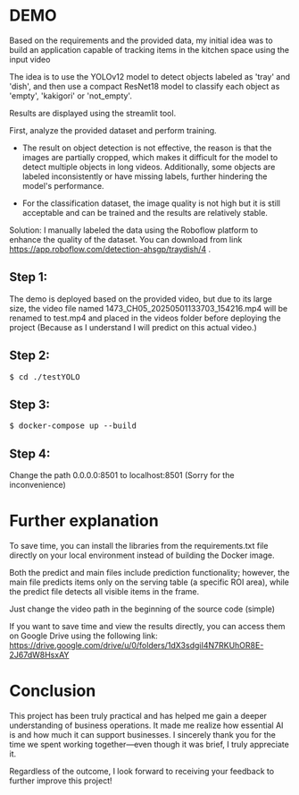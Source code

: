 # DEMO
Based on the requirements and the provided data, my initial idea was to build an application capable of tracking items in the kitchen space using the input video

The idea is to use the YOLOv12 model to detect objects labeled as 'tray' and 'dish', and then use a compact ResNet18 model to classify each object as 'empty', 'kakigori' or 'not_empty'.

Results are displayed using the streamlit tool.


First, analyze the provided dataset and perform training.

- The result on object detection is not effective, the reason is that the images are partially cropped, which makes it difficult for the model to detect multiple objects in long videos. Additionally, some objects are labeled inconsistently or have missing labels, further hindering the model's performance.

- For the classification dataset, the image quality is not high but it is still acceptable and can be trained and the results are relatively stable.

Solution: I manually labeled the data using the Roboflow platform to enhance the quality of the dataset. You can download from link https://app.roboflow.com/detection-ahsgp/traydish/4 .


## Step 1: 
The demo is deployed based on the provided video, but due to its large size, the video file named 1473_CH05_20250501133703_154216.mp4 will be renamed to test.mp4 and placed in the videos folder before deploying the project (Because as I understand I will predict on this actual video.)

## Step 2:
<pre>$ cd ./testYOLO</pre>

## Step 3: 
<pre>$ docker-compose up --build</pre>


## Step 4: 
Change the path 0.0.0.0:8501 to localhost:8501 (Sorry for the inconvenience)


# Further explanation
To save time, you can install the libraries from the requirements.txt file directly on your local environment instead of building the Docker image.


Both the predict and main files include prediction functionality; however, the main file predicts items only on the serving table (a specific ROI area), while the predict file detects all visible items in the frame.

Just change the video path in the beginning of the source code (simple)


If you want to save time and view the results directly, you can access them on Google Drive using the following link: https://drive.google.com/drive/u/0/folders/1dX3sdgiI4N7RKUhOR8E-2J67dW8HsxAY


# Conclusion
This project has been truly practical and has helped me gain a deeper understanding of business operations. It made me realize how essential AI is and how much it can support businesses. I sincerely thank you for the time we spent working together—even though it was brief, I truly appreciate it. 

Regardless of the outcome, I look forward to receiving your feedback to further improve this project!

